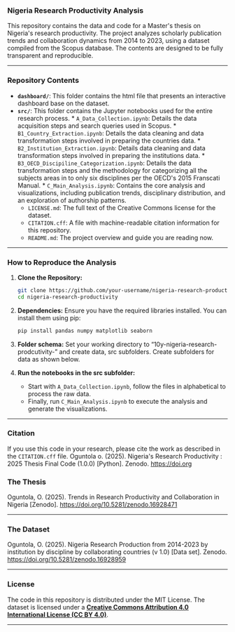 ### Nigeria Research Productivity Analysis

This repository contains the data and code for a Master's thesis on Nigeria's research productivity. The project analyzes scholarly publication trends and collaboration dynamics from 2014 to 2023, using a dataset compiled from the Scopus database. The contents are designed to be fully transparent and reproducible.

-----

### Repository Contents
* **`dashboard/`**: This folder contains the html file that presents an interactive dashboard base on the dataset.
* **`src/`**: This folder contains the Jupyter notebooks used for the entire research process.
      * `A_Data_Collection.ipynb`: Details the data acquisition steps and search queries used in Scopus.
      * `B1_Country_Extraction.ipynb`: Details the data cleaning and data transformation steps involved in preparing the countries data.
      * `B2_Institution_Extraction.ipynb`: Details data cleaning and data transformation steps involved in preparing the institutions data.
      * `B3_OECD_Discipiline_Categorization.ipynb`: Details the data transformation steps and the methodology for categorizing all the subjects areas in to only six disciplines per the OECD's 2015 Franscati Manual.
      * `C_Main_Analysis.ipynb`: Contains the core analysis and visualizations, including publication trends, disciplinary distribution, and an exploration of authorship patterns.
  * `LICENSE.md`: The full text of the Creative Commons license for the dataset.
  * `CITATION.cff`: A file with machine-readable citation information for this repository.
  * `README.md`: The project overview and guide you are reading now.

-----

### How to Reproduce the Analysis

1.  **Clone the Repository:**
    ```sh
    git clone https://github.com/your-username/nigeria-research-productivity.git
    cd nigeria-research-productivity
    ```
2.  **Dependencies:** Ensure you have the required libraries installed. You can install them using pip:
    ```sh
    pip install pandas numpy matplotlib seaborn
    ```
3.  **Folder schema:** Set your working directory to “10y-nigeria-research-prodcutivity-” and create data, src subfolders. Create subfolders for data as shown below.

5.  **Run the notebooks in the src subfolder:**
      * Start with `A_Data_Collection.ipynb`, follow the files in alphabetical to process the raw data.
      * Finally, run `C_Main_Analysis.ipynb` to execute the analysis and generate the visualizations.

-----

### Citation

If you use this code in your research, please cite the work as described in the `CITATION.cff` file.
Oguntola o. (2025). Nigeria's Research Productivity : 2025 Thesis Final Code (1.0.0) [Python]. Zenodo. https://doi.org

### The Thesis

Oguntola, O. (2025). Trends in Research Productivity and Collaboration in Nigeria [Zenodo]. https://doi.org/10.5281/zenodo.16928471

-----

### The Dataset

Oguntola, O. (2025). Nigeria Research Production from 2014-2023 by institution by discipline by collaborating countries (v 1.0) [Data set]. Zenodo. https://doi.org/10.5281/zenodo.16928959

-----

### License

The code in this repository is distributed under the MIT License.
The dataset is licensed under a **[Creative Commons Attribution 4.0 International License (CC BY 4.0)](https://creativecommons.org/licenses/by/4.0/)**.

-----
